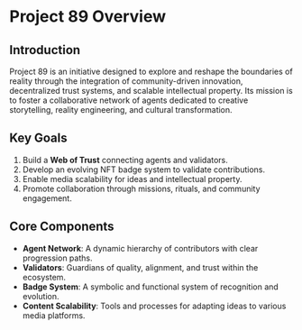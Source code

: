 # Project 89 Overview

## Introduction
Project 89 is an initiative designed to explore and reshape the boundaries of reality through the integration of community-driven innovation, decentralized trust systems, and scalable intellectual property. Its mission is to foster a collaborative network of agents dedicated to creative storytelling, reality engineering, and cultural transformation.

## Key Goals
1. Build a **Web of Trust** connecting agents and validators.
2. Develop an evolving NFT badge system to validate contributions.
3. Enable media scalability for ideas and intellectual property.
4. Promote collaboration through missions, rituals, and community engagement.

## Core Components
- **Agent Network**: A dynamic hierarchy of contributors with clear progression paths.
- **Validators**: Guardians of quality, alignment, and trust within the ecosystem.
- **Badge System**: A symbolic and functional system of recognition and evolution.
- **Content Scalability**: Tools and processes for adapting ideas to various media platforms.
